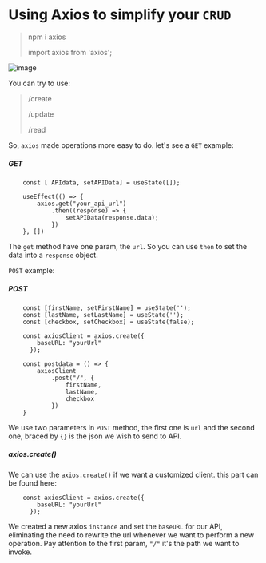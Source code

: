 # Using Axios to simplify your `CRUD`

>npm i axios
>
>import axios from 'axios';

![image](https://user-images.githubusercontent.com/39572088/134814714-ac3a4d68-a407-4e70-a954-272446244193.png)

You can try to use:
>/create
>
>/update
>
>/read

So, `axios` made operations more easy to do. let's see a `GET` example:
##### GET
```
    const [ APIdata, setAPIData] = useState([]);
    
    useEffect(() => {
        axios.get("your_api_url")
            .then((response) => {
                setAPIData(response.data);
            })
    }, [])
```

The `get` method have one param, the `url`.
So you can use `then` to set the data into a `response` object.

`POST` example:
##### POST
```
    const [firstName, setFirstName] = useState('');
    const [lastName, setLastName] = useState('');
    const [checkbox, setCheckbox] = useState(false);

    const axiosClient = axios.create({
        baseURL: "yourUrl"
      });

    const postdata = () => {
        axiosClient
            .post("/", {
                firstName,
                lastName,
                checkbox
            })
    }
```

We use two parameters in `POST` method, the first one is `url` and the second one, braced by `{}` is the json we wish to send to API.

##### axios.create()

We can use the `axios.create()` if we want a customized client.
this part can be found here:
```
    const axiosClient = axios.create({
        baseURL: "yourUrl"
      });
```
We created a new axios `instance` and set the `baseURL` for our API, eliminating the need to rewrite the url whenever we want to perform a new operation. Pay attention to the first param, `"/"` it's the path we want to invoke.
